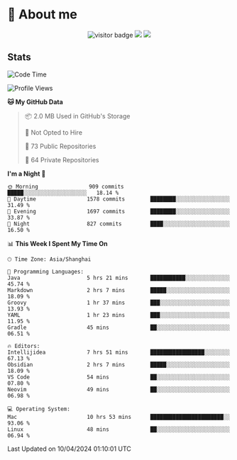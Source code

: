 <!-- ![](https://youpai.roccoshi.top/img/20200804214216.png) -->

# 🧐 About me
 
<p align="center">
<img src="https://visitor-badge.laobi.icu/badge?page_id=Lincest.Lincest&title=hits" alt="visitor badge"/>
<a href="mailto:imroccoshi@gmail.com"><img src="https://img.shields.io/badge/gmail-imroccoshi%40gmail.com-red"></a>
<a href="https://blog.roccoshi.top"><img src="https://img.shields.io/badge/blog-roccoshi-green"></a>
</p>

## Stats

<!--START_SECTION:waka-->
![Code Time](http://img.shields.io/badge/Code%20Time-1%2C048%20hrs%2011%20mins-blue)

![Profile Views](http://img.shields.io/badge/Profile%20Views-0-blue)

**🐱 My GitHub Data** 

> 📦 2.0 MB Used in GitHub's Storage 
 > 
> 🚫 Not Opted to Hire
 > 
> 📜 73 Public Repositories 
 > 
> 🔑 64 Private Repositories 
 > 
**I'm a Night 🦉** 

```text
🌞 Morning                909 commits         █████░░░░░░░░░░░░░░░░░░░░   18.14 % 
🌆 Daytime                1578 commits        ████████░░░░░░░░░░░░░░░░░   31.49 % 
🌃 Evening                1697 commits        ████████░░░░░░░░░░░░░░░░░   33.87 % 
🌙 Night                  827 commits         ████░░░░░░░░░░░░░░░░░░░░░   16.50 % 
```


📊 **This Week I Spent My Time On** 

```text
🕑︎ Time Zone: Asia/Shanghai

💬 Programming Languages: 
Java                     5 hrs 21 mins       ███████████░░░░░░░░░░░░░░   45.74 % 
Markdown                 2 hrs 7 mins        █████░░░░░░░░░░░░░░░░░░░░   18.09 % 
Groovy                   1 hr 37 mins        ███░░░░░░░░░░░░░░░░░░░░░░   13.93 % 
YAML                     1 hr 23 mins        ███░░░░░░░░░░░░░░░░░░░░░░   11.95 % 
Gradle                   45 mins             ██░░░░░░░░░░░░░░░░░░░░░░░   06.51 % 

🔥 Editors: 
Intellijidea             7 hrs 51 mins       █████████████████░░░░░░░░   67.13 % 
Obsidian                 2 hrs 7 mins        █████░░░░░░░░░░░░░░░░░░░░   18.09 % 
VS Code                  54 mins             ██░░░░░░░░░░░░░░░░░░░░░░░   07.80 % 
Neovim                   49 mins             ██░░░░░░░░░░░░░░░░░░░░░░░   06.98 % 

💻 Operating System: 
Mac                      10 hrs 53 mins      ███████████████████████░░   93.06 % 
Linux                    48 mins             ██░░░░░░░░░░░░░░░░░░░░░░░   06.94 % 
```


 Last Updated on 10/04/2024 01:10:01 UTC
<!--END_SECTION:waka-->


